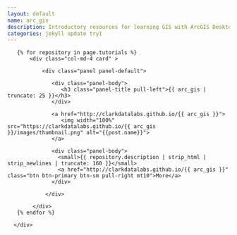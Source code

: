 ```yaml
---
layout: default
name: arc_gis
description: Introductory resources for learning GIS with ArcGIS Desktop.
categories: jekyll update try1
---
```


<div class="row pack" style="display: block">
        
       {% for repository in page.tutorials %}  
           <div class="col-md-4 card" >
                 
               <div class="panel panel-default">
                 
                  <div class="panel-body">
                     <h3 class="panel-title pull-left">{{ arc_gis | truncate: 25 }}</h3>
                  </div>
                
                  <a href="http://clarkdatalabs.github.io/{{ arc_gis }}">
                     <img width="100%" src="https://clarkdatalabs.github.io/{{ arc_gis }}/images/thumbnail.png" alt="{{post.name}}">
                  </a>

                  <div class="panel-body">
                    <small>{{ repository.description | strip_html | strip_newlines | truncate: 160 }}</small>  
                    <a href="http://clarkdatalabs.github.io/{{ arc_gis }}" class="btn btn-primary btn-sm pull-right mt10">More</a>
                  </div>
                 
                </div>
              
            </div>
       {% endfor %}
       
      </div>


